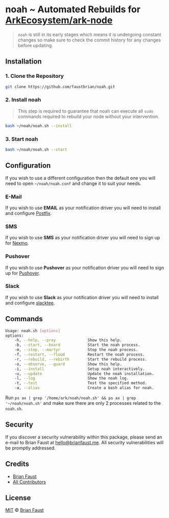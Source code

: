 # noah ~ Automated Rebuilds for [ArkEcosystem/ark-node](https://github.com/ArkEcosystem/ark-node)

> `noah` is still in its early stages which means it is undergoing constant changes so make sure to check the commit history for any changes before updating.

## Installation

### 1. Clone the Repository

```bash
git clone https://github.com/faustbrian/noah.git
```

### 2. Install noah

> This step is required to guarantee that noah can execute all `sudo` commands required to rebuild your node without your intervention.

```bash
bash ~/noah/noah.sh --install
```

### 3. Start noah

```bash
bash ~/noah/noah.sh --start
```

## Configuration

If you wish to use a different configuration then the default one you will need to open `~/noah/noah.conf` and change it to suit your needs.

### E-Mail

If you wish to use **EMAIL** as your notification driver you will need to install and configure [Postfix](https://digitalocean.com/community/tutorials/how-to-install-and-configure-postfix-on-ubuntu-16-04).

### SMS

If you wish to use **SMS** as your notification driver you will need to sign up for [Nexmo](https://nexmo.com).

### Pushover

If you wish to use **Pushover** as your notification driver you will need to sign up for [Pushover](https://pushover.net).

### Slack

If you wish to use **Slack** as your notification driver you will need to install and configure [slacktee](https://github.com/course-hero/slacktee).

## Commands

```bash
Usage: noah.sh [options]
options:
    -h, --help, --pray              Show this help.
    -b, --start, --board            Start the noah process.
    -m, --stop, --martyr            Stop the noah process.
    -f, --restart, --flood          Restart the noah process.
    -r, --rebuild, --rebirth        Start the rebuild process.
    -o, --observe, --guard          Show this help.
    -i, --install                   Setup noah interactively.
    -u, --update                    Update the noah installation.
    -l, --log                       Show the noah log.
    -t, --test                      Test the specified method.
    -a, --alias                     Create a bash alias for noah.
```

Run `ps ax | grep '/home/ark/noah/noah.sh' && ps ax | grep '~/noah/noah.sh'` and make sure there are only 2 processes related to the `noah.sh`.

## Security

If you discover a security vulnerability within this package, please send an e-mail to Brian Faust at hello@brianfaust.me. All security vulnerabilities will be promptly addressed.

## Credits

- [Brian Faust](https://github.com/faustbrian)
- [All Contributors](../../contributors)

## License

[MIT](LICENSE) © [Brian Faust](https://brianfaust.me)
